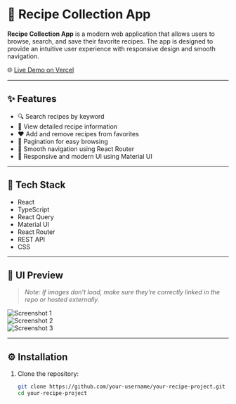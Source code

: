 <!-- @format -->

# 🥗 Recipe Collection App

**Recipe Collection App** is a modern web application that allows users to browse, search, and save their favorite recipes. The app is designed to provide an intuitive user experience with responsive design and smooth navigation.

🌐 [Live Demo on Vercel](https://technical-assignment-alpha.vercel.app/)

---

## ✨ Features

- 🔍 Search recipes by keyword
- 📖 View detailed recipe information
- ❤️ Add and remove recipes from favorites
- 📄 Pagination for easy browsing
- 🧭 Smooth navigation using React Router
- 💅 Responsive and modern UI using Material UI

---

## 🚀 Tech Stack

- React
- TypeScript
- React Query
- Material UI
- React Router
- REST API
- CSS

---

## 📸 UI Preview

> _Note: If images don’t load, make sure they’re correctly linked in the repo or hosted externally._

![Screenshot 1](https://github.com/your-username/your-recipe-project/blob/main/public/screenshots/1.png?raw=true)  
![Screenshot 2](https://github.com/your-username/your-recipe-project/blob/main/public/screenshots/2.png?raw=true)  
![Screenshot 3](https://github.com/your-username/your-recipe-project/blob/main/public/screenshots/3.png?raw=true)

---

## ⚙️ Installation

1. Clone the repository:

   ```bash
   git clone https://github.com/your-username/your-recipe-project.git
   cd your-recipe-project
   ```
